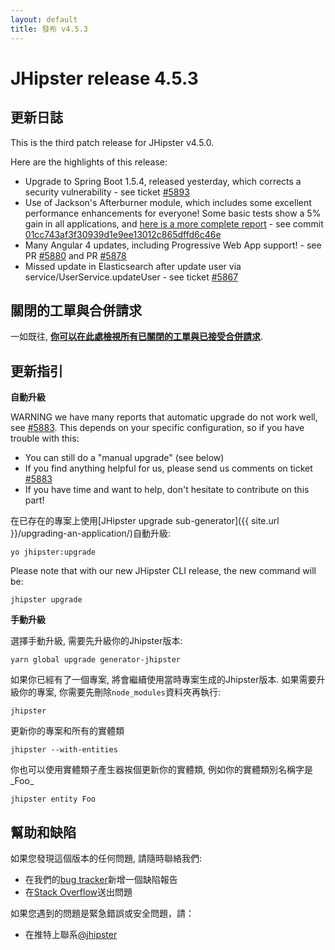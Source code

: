 ```yaml
---
layout: default
title: 發布 v4.5.3
---
```


JHipster release 4.5.3
==================

更新日誌
----------

This is the third patch release for JHipster v4.5.0.

Here are the highlights of this release:

- Upgrade to Spring Boot 1.5.4, released yesterday, which corrects a security vulnerability - see ticket [#5893](https://github.com/jhipster/generator-jhipster/issues/5893)
- Use of Jackson's Afterburner module, which includes some excellent performance enhancements for everyone! Some basic tests show a 5% gain in all applications, and [here is a more complete report](http://technicalrex.com/2015/02/27/performance-playground-jackson-vs-protocol-buffers-part-2) - see commit [01cc743af3f30939d1e9ee13012c865dffd6c46e](https://github.com/jhipster/generator-jhipster/commit/01cc743af3f30939d1e9ee13012c865dffd6c46e)
- Many Angular 4 updates, including Progressive Web App support! - see PR [#5880](https://github.com/jhipster/generator-jhipster/pull/5880) and PR [#5878](https://github.com/jhipster/generator-jhipster/pull/5878)
- Missed update in Elasticsearch after update user via service/UserService.updateUser - see ticket [#5867](https://github.com/jhipster/generator-jhipster/issues/5867)

關閉的工單與合併請求
------------
一如既往, __[你可以在此處檢視所有已關閉的工單與已接受合併請求](https://github.com/jhipster/generator-jhipster/issues?q=milestone%3A4.5.3+is%3Aclosed)__.

更新指引
------------

**自動升級**

WARNING we have many reports that automatic upgrade do not work well, see [#5883](https://github.com/jhipster/generator-jhipster/issues/5883). This depends on your specific configuration, so if you have trouble with this:

- You can still do a "manual upgrade" (see below)
- If you find anything helpful for us, please send us comments on ticket [#5883](https://github.com/jhipster/generator-jhipster/issues/5883)
- If you have time and want to help, don't hesitate to contribute on this part!

在已存在的專案上使用[JHipster upgrade sub-generator]({{ site.url }}/upgrading-an-application/)自動升級:

```
yo jhipster:upgrade
```

Please note that with our new JHipster CLI release, the new command will be:

```
jhipster upgrade
```

**手動升級**

選擇手動升級, 需要先升級你的Jhipster版本:

```
yarn global upgrade generator-jhipster
```

如果你已經有了一個專案, 將會繼續使用當時專案生成的Jhipster版本.
如果需要升級你的專案, 你需要先刪除`node_modules`資料夾再執行:

```
jhipster
```

更新你的專案和所有的實體類

```
jhipster --with-entities
```

你也可以使用實體類子產生器挨個更新你的實體類, 例如你的實體類別名稱字是_Foo_

```
jhipster entity Foo
```

幫助和缺陷
--------------

如果您發現這個版本的任何問題, 請隨時聯絡我們:

- 在我們的[bug tracker](https://github.com/jhipster/generator-jhipster/issues?state=open)新增一個缺陷報告
- 在[Stack Overflow](http://stackoverflow.com/tags/jhipster/info)送出問題

如果您遇到的問題是緊急錯誤或安全問題，請：

- 在推特上聯系[@jhipster](https://twitter.com/jhipster)
